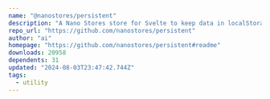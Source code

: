 ```yaml
---
name: "@nanostores/persistent"
description: "A Nano Stores store for Svelte to keep data in localStorage."
repo_url: "https://github.com/nanostores/persistent"
author: "ai"
homepage: "https://github.com/nanostores/persistent#readme"
downloads: 20958
dependents: 31
updated: "2024-08-03T23:47:42.744Z"
tags: 
  - utility
---
```

